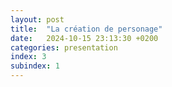 ```yaml
---
layout: post
title:  "La création de personage"
date:   2024-10-15 23:13:30 +0200
categories: presentation
index: 3
subindex: 1
---
```


